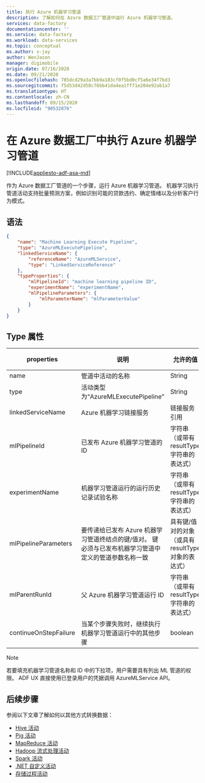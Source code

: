 ```yaml
---
title: 执行 Azure 机器学习管道
description: 了解如何在 Azure 数据工厂管道中运行 Azure 机器学习管道。
services: data-factory
documentationcenter: ''
ms.service: data-factory
ms.workload: data-services
ms.topic: conceptual
ms.author: v-jay
author: WenJason
manager: digimobile
origin.date: 07/16/2020
ms.date: 09/21/2020
ms.openlocfilehash: 785dcd29a3a7bb9a183cf0f5bd0cf5a6e34f7bd3
ms.sourcegitcommit: f5d53d42d58c76bb41da4ea1ff71e204e92ab1a7
ms.translationtype: HT
ms.contentlocale: zh-CN
ms.lasthandoff: 09/15/2020
ms.locfileid: "90532876"
---
```

# <a name="execute-azure-machine-learning-pipelines-in-azure-data-factory"></a>在 Azure 数据工厂中执行 Azure 机器学习管道

[!INCLUDE[appliesto-adf-asa-md](includes/appliesto-adf-asa-md.md)]

作为 Azure 数据工厂管道的一个步骤，运行 Azure 机器学习管道。 机器学习执行管道活动支持批量预测方案，例如识别可能的贷款违约、确定情绪以及分析客户行为模式。

## <a name="syntax"></a>语法

```json
{
    "name": "Machine Learning Execute Pipeline",
    "type": "AzureMLExecutePipeline",
    "linkedServiceName": {
        "referenceName": "AzureMLService",
        "type": "LinkedServiceReference"
    },
    "typeProperties": {
        "mlPipelineId": "machine learning pipeline ID",
        "experimentName": "experimentName",
        "mlPipelineParameters": {
            "mlParameterName": "mlParameterValue"
        }
    }
}

```

## <a name="type-properties"></a>Type 属性

properties | 说明 | 允许的值 | 必选
-------- | ----------- | -------------- | --------
name | 管道中活动的名称 | String | 是
type | 活动类型为“AzureMLExecutePipeline” | String | 是
linkedServiceName | Azure 机器学习链接服务 | 链接服务引用 | 是
mlPipelineId | 已发布 Azure 机器学习管道的 ID | 字符串（或带有 resultType 字符串的表达式） | 是
experimentName | 机器学习管道运行的运行历史记录试验名称 | 字符串（或带有 resultType 字符串的表达式） | 否
mlPipelineParameters | 要传递给已发布 Azure 机器学习管道终结点的键/值对。 键必须与已发布机器学习管道中定义的管道参数名称一致 | 具有键/值对的对象（或具有 resultType 对象的表达式） | 否
mlParentRunId | 父 Azure 机器学习管道运行 ID | 字符串（或带有 resultType 字符串的表达式） | 否
continueOnStepFailure | 当某个步骤失败时，继续执行机器学习管道运行中的其他步骤 | boolean | 否

> [!NOTE]
> 若要填充机器学习管道名称和 ID 中的下拉项，用户需要具有列出 ML 管道的权限。 ADF UX 直接使用已登录用户的凭据调用 AzureMLService API。  

## <a name="next-steps"></a>后续步骤
参阅以下文章了解如何以其他方式转换数据：

* [Hive 活动](transform-data-using-hadoop-hive.md)
* [Pig 活动](transform-data-using-hadoop-pig.md)
* [MapReduce 活动](transform-data-using-hadoop-map-reduce.md)
* [Hadoop 流式处理活动](transform-data-using-hadoop-streaming.md)
* [Spark 活动](transform-data-using-spark.md)
* [.NET 自定义活动](transform-data-using-dotnet-custom-activity.md)
* [存储过程活动](transform-data-using-stored-procedure.md)

